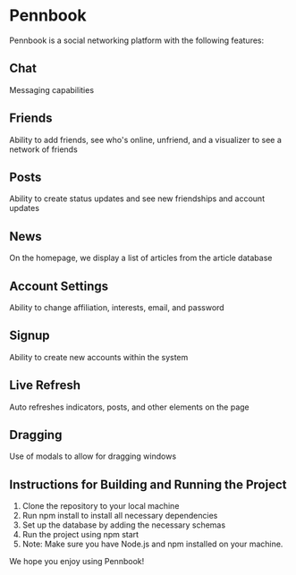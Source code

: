 # Pennbook

Pennbook is a social networking platform with the following features:

## Chat

Messaging capabilities
## Friends

Ability to add friends, see who's online, unfriend, and a visualizer to see a network of friends
## Posts

Ability to create status updates and see new friendships and account updates
## News

On the homepage, we display a list of articles from the article database
## Account Settings

Ability to change affiliation, interests, email, and password
## Signup

Ability to create new accounts within the system
## Live Refresh

Auto refreshes indicators, posts, and other elements on the page
## Dragging

Use of modals to allow for dragging windows
## Instructions for Building and Running the Project

1. Clone the repository to your local machine
2. Run npm install to install all necessary dependencies
3. Set up the database by adding the necessary schemas
4. Run the project using npm start
5. Note: Make sure you have Node.js and npm installed on your machine.

We hope you enjoy using Pennbook!


